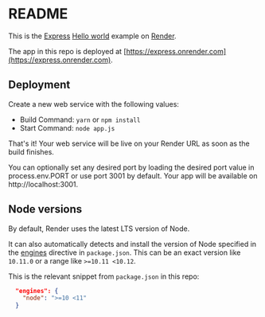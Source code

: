 # README

This is the [Express](https://expressjs.com) [Hello world](https://expressjs.com/en/starter/hello-world.html) example on [Render](https://render.com).

The app in this repo is deployed at [https://express.onrender.com](https://express.onrender.com).

## Deployment

Create a new web service with the following values:

  * Build Command: `yarn` or `npm install`
  * Start Command: `node app.js`

That's it! Your web service will be live on your Render URL as soon as the build finishes.

You can optionally set any desired port by loading the desired port value in process.env.PORT or use port 3001 by default.
Your app will be available on http://localhost:3001.


## Node versions
By default, Render uses the latest LTS version of Node.

It can also automatically detects and install the version of Node specified in the [engines](https://docs.npmjs.com/files/package.json#engines) directive in `package.json`. This can be an exact version like `10.11.0` or a range like `>=10.11 <10.12`.

This is the relevant snippet from `package.json` in this repo:
```json
  "engines": {
    "node": ">=10 <11"
  }
```
